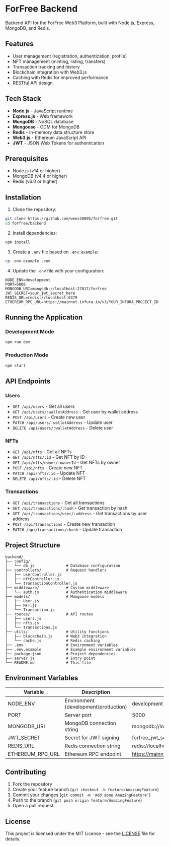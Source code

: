 # ForFree Backend

Backend API for the ForFree Web3 Platform, built with Node.js, Express, MongoDB, and Redis.

## Features

- User management (registration, authentication, profile)
- NFT management (minting, listing, transfers)
- Transaction tracking and history
- Blockchain integration with Web3.js
- Caching with Redis for improved performance
- RESTful API design

## Tech Stack

- **Node.js** - JavaScript runtime
- **Express.js** - Web framework
- **MongoDB** - NoSQL database
- **Mongoose** - ODM for MongoDB
- **Redis** - In-memory data structure store
- **Web3.js** - Ethereum JavaScript API
- **JWT** - JSON Web Tokens for authentication

## Prerequisites

- Node.js (v14 or higher)
- MongoDB (v4.4 or higher)
- Redis (v6.0 or higher)

## Installation

1. Clone the repository:
```bash
git clone https://github.com/wens20005/forfree.git
cd forfree/backend
```

2. Install dependencies:
```bash
npm install
```

3. Create a `.env` file based on `.env.example`:
```bash
cp .env.example .env
```

4. Update the `.env` file with your configuration:
```env
NODE_ENV=development
PORT=5000
MONGODB_URI=mongodb://localhost:27017/forfree
JWT_SECRET=your_jwt_secret_here
REDIS_URL=redis://localhost:6379
ETHEREUM_RPC_URL=https://mainnet.infura.io/v3/YOUR_INFURA_PROJECT_ID
```

## Running the Application

### Development Mode
```bash
npm run dev
```

### Production Mode
```bash
npm start
```

## API Endpoints

### Users
- `GET /api/users` - Get all users
- `GET /api/users/:walletAddress` - Get user by wallet address
- `POST /api/users` - Create new user
- `PATCH /api/users/:walletAddress` - Update user
- `DELETE /api/users/:walletAddress` - Delete user

### NFTs
- `GET /api/nfts` - Get all NFTs
- `GET /api/nfts/:id` - Get NFT by ID
- `GET /api/nfts/owner/:ownerId` - Get NFTs by owner
- `POST /api/nfts` - Create new NFT
- `PATCH /api/nfts/:id` - Update NFT
- `DELETE /api/nfts/:id` - Delete NFT

### Transactions
- `GET /api/transactions` - Get all transactions
- `GET /api/transactions/:hash` - Get transaction by hash
- `GET /api/transactions/user/:address` - Get transactions by user address
- `POST /api/transactions` - Create new transaction
- `PATCH /api/transactions/:hash` - Update transaction

## Project Structure

```
backend/
├── config/
│   └── db.js              # Database configuration
├── controllers/           # Request handlers
│   ├── userController.js
│   ├── nftController.js
│   └── transactionController.js
├── middleware/            # Custom middleware
│   └── auth.js            # Authentication middleware
├── models/                # Mongoose models
│   ├── User.js
│   ├── NFT.js
│   └── Transaction.js
├── routes/                # API routes
│   ├── users.js
│   ├── nfts.js
│   └── transactions.js
├── utils/                 # Utility functions
│   ├── blockchain.js      # Web3 integration
│   └── cache.js           # Redis caching
├── .env                   # Environment variables
├── .env.example           # Example environment variables
├── package.json           # Project dependencies
├── server.js              # Entry point
└── README.md              # This file
```

## Environment Variables

| Variable | Description | Default |
|----------|-------------|---------|
| NODE_ENV | Environment (development/production) | development |
| PORT | Server port | 5000 |
| MONGODB_URI | MongoDB connection string | mongodb://localhost:27017/forfree |
| JWT_SECRET | Secret for JWT signing | forfree_jwt_secret |
| REDIS_URL | Redis connection string | redis://localhost:6379 |
| ETHEREUM_RPC_URL | Ethereum RPC endpoint | https://mainnet.infura.io/v3/YOUR_INFURA_PROJECT_ID |

## Contributing

1. Fork the repository
2. Create your feature branch (`git checkout -b feature/AmazingFeature`)
3. Commit your changes (`git commit -m 'Add some AmazingFeature'`)
4. Push to the branch (`git push origin feature/AmazingFeature`)
5. Open a pull request

## License

This project is licensed under the MIT License - see the [LICENSE](../LICENSE) file for details.